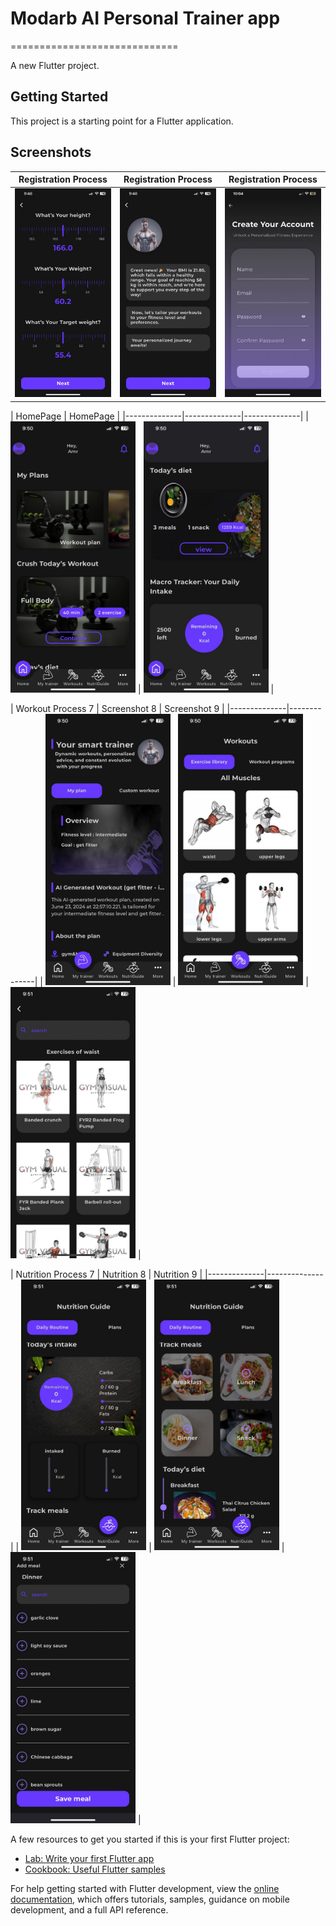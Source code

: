  # Modarb AI Personal Trainer app
 =============================

A new Flutter project.

## Getting Started

This project is a starting point for a Flutter application.

## Screenshots
| Registration Process| Registration Process | Registration Process |
|--------------|--------------|--------------|
| <img src="https://github.com/Modarb-Ai-Trainer/modarb-ios/blob/main/screenShot/reg1.jpeg" width="200"/> | <img src="https://github.com/Modarb-Ai-Trainer/modarb-ios/blob/main/screenShot/reg5.jpeg" width="200"/> | <img src="https://github.com/Modarb-Ai-Trainer/modarb-ios/blob/main/screenShot/reg6.jpeg" width="200"/> |


| HomePage | HomePage |
|--------------|--------------|--------------|
| <img src="https://github.com/Modarb-Ai-Trainer/modarb-ios/blob/main/screenShot/home1.jpeg" width="200"/> | <img src="https://github.com/Modarb-Ai-Trainer/modarb-ios/blob/main/screenShot/home2.jpeg" width="200"/> |

| Workout Process 7 | Screenshot 8 | Screenshot 9 |
|--------------|--------------|
| <img src="https://github.com/Modarb-Ai-Trainer/modarb-ios/blob/main/screenShot/workout1.jpeg" width="200"/> | <img src="https://github.com/Modarb-Ai-Trainer/modarb-ios/blob/main/screenShot/workout2.jpeg" width="200"/> | <img src="https://github.com/Modarb-Ai-Trainer/modarb-ios/blob/main/screenShot/workout3.jpeg" width="200"/> |

| Nutrition Process 7 | Nutrition 8 | Nutrition 9 |
|--------------|--------------|
| <img src="https://github.com/Modarb-Ai-Trainer/modarb-ios/blob/main/screenShot/nutrition1.jpeg" width="200"/> | <img src="https://github.com/Modarb-Ai-Trainer/modarb-ios/blob/main/screenShot/nutrition2.jpeg" width="200"/> | <img src="https://github.com/Modarb-Ai-Trainer/modarb-ios/blob/main/screenShot/nutrition3.jpeg" width="200"/> |




A few resources to get you started if this is your first Flutter project:

- [Lab: Write your first Flutter app](https://docs.flutter.dev/get-started/codelab)
- [Cookbook: Useful Flutter samples](https://docs.flutter.dev/cookbook)

For help getting started with Flutter development, view the
[online documentation](https://docs.flutter.dev/), which offers tutorials,
samples, guidance on mobile development, and a full API reference.

 
